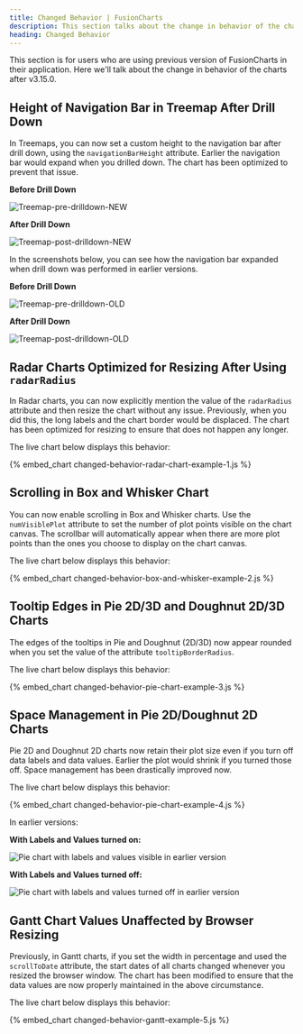 ```yaml
---
title: Changed Behavior | FusionCharts
description: This section talks about the change in behavior of the charts with the latest released version.
heading: Changed Behavior
---
```


This section is for users who are using previous version of FusionCharts in their application. Here we'll talk about the change in behavior of the charts after v3.15.0.

## Height of Navigation Bar in Treemap After Drill Down

In Treemaps, you can now set a custom height to the navigation bar after drill down, using the `navigationBarHeight` attribute. Earlier the navigation bar would expand when you drilled down. The chart has been optimized to prevent that issue.

**Before Drill Down**

![Treemap-pre-drilldown-NEW](/images/Treemap-pre-drilldown-NEW.png)

**After Drill Down**

![Treemap-post-drilldown-NEW](/images/Treemap-post-drilldown-NEW.png)

In the screenshots below, you can see how the navigation bar expanded when drill down was performed in earlier versions.

**Before Drill Down**

![Treemap-pre-drilldown-OLD](/images/Treemap-pre-drilldown-OLD.png)

**After Drill Down**

![Treemap-post-drilldown-OLD](/images/Treemap-post-drilldown-OLD.png)

## Radar Charts Optimized for Resizing After Using `radarRadius`

In Radar charts, you can now explicitly mention the value of the `radarRadius` attribute and then resize the chart without any issue. Previously, when you did this, the long labels and the chart border would be displaced. The chart has been optimized for resizing to ensure that does not happen any longer.

The live chart below displays this behavior:

{% embed_chart changed-behavior-radar-chart-example-1.js %}

## Scrolling in Box and Whisker Chart

You can now enable scrolling in Box and Whisker charts. Use the `numVisiblePlot` attribute to set the number of plot points visible on the chart canvas. The scrollbar will automatically appear when there are more plot points than the ones you choose to display on the chart canvas.

The live chart below displays this behavior:

{% embed_chart changed-behavior-box-and-whisker-example-2.js %}

## Tooltip Edges in Pie 2D/3D and Doughnut 2D/3D Charts

The edges of the tooltips in Pie and Doughnut (2D/3D) now appear rounded when you set the value of the attribute `tooltipBorderRadius`.

The live chart below displays this behavior:

{% embed_chart changed-behavior-pie-chart-example-3.js %}

## Space Management in Pie 2D/Doughnut 2D Charts

Pie 2D and Doughnut 2D charts now retain their plot size even if you turn off data labels and data values. Earlier the plot would shrink if you turned those off. Space management has been drastically improved now.

The live chart below displays this behavior:

{% embed_chart changed-behavior-pie-chart-example-4.js %}

In earlier versions:

**With Labels and Values turned on:**

![Pie chart with labels and values visible in earlier version](/images/Pie2D-Label-Value-On.png)

**With Labels and Values turned off:**

![Pie chart with labels and values turned off in earlier version](/images/Pie2D-Label-Value-Off.png)

## Gantt Chart Values Unaffected by Browser Resizing

Previously, in Gantt charts, if you set the width in percentage and used the `scrollToDate` attribute, the start dates of all charts changed whenever you resized the browser window. The chart has been modified to ensure that the data values are now properly maintained in the above circumstance.

The live chart below displays this behavior:

{% embed_chart changed-behavior-gantt-example-5.js %}

